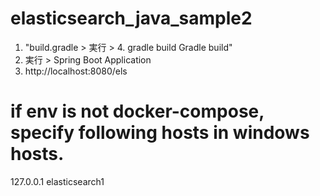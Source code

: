 # elasticsearch_java_sample2

1. "build.gradle > 実行 > 4. gradle build Gradle build"
2. 実行 > Spring Boot Application
3. http://localhost:8080/els


# if env is not docker-compose, specify following hosts in windows hosts.
127.0.0.1 elasticsearch1
